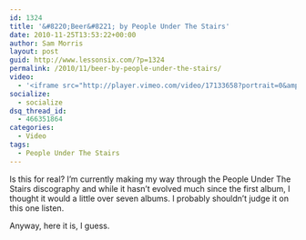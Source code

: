 ```yaml
---
id: 1324
title: '&#8220;Beer&#8221; by People Under The Stairs'
date: 2010-11-25T13:53:22+00:00
author: Sam Morris
layout: post
guid: http://www.lessonsix.com/?p=1324
permalink: /2010/11/beer-by-people-under-the-stairs/
video:
  - '<iframe src="http://player.vimeo.com/video/17133658?portrait=0&amp;color=009aff" width="540" height="304" frameborder="0"></iframe>'
socialize:
  - socialize
dsq_thread_id:
  - 466351864
categories:
  - Video
tags:
  - People Under The Stairs
---
```

Is this for real? I&#8217;m currently making my way through the People Under The Stairs discography and while it hasn&#8217;t evolved much since the first album, I thought it would a little over seven albums. I probably shouldn&#8217;t judge it on this one listen.

Anyway, here it is, I guess.
